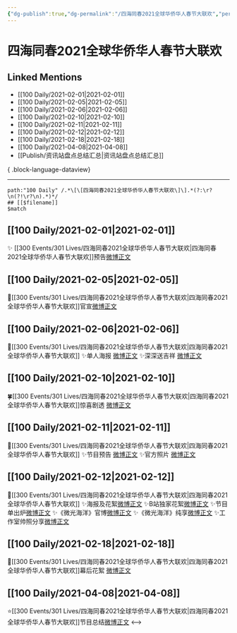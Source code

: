 ```yaml
---
{"dg-publish":true,"dg-permalink":"/四海同春2021全球华侨华人春节大联欢","permalink":"/四海同春2021全球华侨华人春节大联欢/","created":"2023-04-08T22:00:27.000+08:00","updated":"2023-08-24T18:45:00.578+08:00"}
---
```


# 四海同春2021全球华侨华人春节大联欢

## Linked Mentions
- [[100 Daily/2021-02-01\|2021-02-01]]
- [[100 Daily/2021-02-05\|2021-02-05]]
- [[100 Daily/2021-02-06\|2021-02-06]]
- [[100 Daily/2021-02-10\|2021-02-10]]
- [[100 Daily/2021-02-11\|2021-02-11]]
- [[100 Daily/2021-02-12\|2021-02-12]]
- [[100 Daily/2021-02-18\|2021-02-18]]
- [[100 Daily/2021-04-08\|2021-04-08]]
- [[Publish/资讯站盘点总结汇总\|资讯站盘点总结汇总]]

{ .block-language-dataview}

---

```expander
path:"100 Daily" /.*\[\[四海同春2021全球华侨华人春节大联欢\]\].*(?:\r?\n(?!\r?\n).*)*/
## [[$filename]]
$match
```
## [[100 Daily/2021-02-01\|2021-02-01]]
✨ [[300 Events/301 Lives/四海同春2021全球华侨华人春节大联欢\|四海同春2021全球华侨华人春节大联欢]]预告[微博正文](https://m.weibo.cn/6466290670/4599875893987165)
## [[100 Daily/2021-02-05\|2021-02-05]]
🌟[[300 Events/301 Lives/四海同春2021全球华侨华人春节大联欢\|四海同春2021全球华侨华人春节大联欢]]官宣[微博正文](https://m.weibo.cn/6466290670/4601287721882774)
## [[100 Daily/2021-02-06\|2021-02-06]]
🌟[[300 Events/301 Lives/四海同春2021全球华侨华人春节大联欢\|四海同春2021全球华侨华人春节大联欢]]
✨单人海报 [微博正文](https://m.weibo.cn/6466290670/4601640205949633)
✨深深送吉祥 [微博正文](https://m.weibo.cn/6466290670/4601640537036304)

## [[100 Daily/2021-02-10\|2021-02-10]]
🍀[[300 Events/301 Lives/四海同春2021全球华侨华人春节大联欢\|四海同春2021全球华侨华人春节大联欢]]惊喜剧透 [微博正文](https://weibo.com/6466290670/K1iyLzDgp)
## [[100 Daily/2021-02-11\|2021-02-11]]
🌟[[300 Events/301 Lives/四海同春2021全球华侨华人春节大联欢\|四海同春2021全球华侨华人春节大联欢]]
✨节目预告 [微博正文](https://m.weibo.cn/6466290670/4603389746352813)
✨官方照片 [微博正文](https://m.weibo.cn/6466290670/4603462425524685)
## [[100 Daily/2021-02-12\|2021-02-12]]
🌟[[300 Events/301 Lives/四海同春2021全球华侨华人春节大联欢\|四海同春2021全球华侨华人春节大联欢]]
✨海报及花絮[微博正文](https://m.weibo.cn/6466290670/4603923941295214)
✨B站独家花絮[微博正文](https://m.weibo.cn/6466290670/4603730505499049)
✨节目单出炉[微博正文](https://m.weibo.cn/6466290670/4603742864813052)
✨《微光海洋》官博[微博正文](https://m.weibo.cn/6466290670/4603896456816793)
✨《微光海洋》纯享[微博正文](https://m.weibo.cn/6466290670/4603899808592239)
✨工作室帅照分享[微博正文](https://m.weibo.cn/6466290670/4603914751582570)
## [[100 Daily/2021-02-18\|2021-02-18]]
🌟[[300 Events/301 Lives/四海同春2021全球华侨华人春节大联欢\|四海同春2021全球华侨华人春节大联欢]]幕后花絮 [微博正文](https://m.weibo.cn/6466290670/4606064320853183)
## [[100 Daily/2021-04-08\|2021-04-08]]
⭐[[300 Events/301 Lives/四海同春2021全球华侨华人春节大联欢\|四海同春2021全球华侨华人春节大联欢]]节目总结[微博正文](https://m.weibo.cn/6466290670/4623801953030770)
<-->